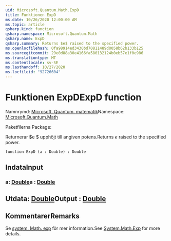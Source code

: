 ```yaml
---
uid: Microsoft.Quantum.Math.ExpD
title: Funktionen ExpD
ms.date: 10/26/2020 12:00:00 AM
ms.topic: article
qsharp.kind: function
qsharp.namespace: Microsoft.Quantum.Math
qsharp.name: ExpD
qsharp.summary: Returns $e$ raised to the specified power.
ms.openlocfilehash: 0fa98914ed3430bd70811489d0058b62b133b125
ms.sourcegitcommit: 29e0d88a30e4166fa580132124b0eb57e1f0e986
ms.translationtype: MT
ms.contentlocale: sv-SE
ms.lasthandoff: 10/27/2020
ms.locfileid: "92726604"
---
```

# <a name="expd-function"></a><span data-ttu-id="4c270-102">Funktionen ExpD</span><span class="sxs-lookup"><span data-stu-id="4c270-102">ExpD function</span></span>

<span data-ttu-id="4c270-103">Namnrymd: [Microsoft. Quantum. matematik](xref:Microsoft.Quantum.Math)</span><span class="sxs-lookup"><span data-stu-id="4c270-103">Namespace: [Microsoft.Quantum.Math](xref:Microsoft.Quantum.Math)</span></span>

<span data-ttu-id="4c270-104">Paketfilerna [](https://nuget.org/packages/)</span><span class="sxs-lookup"><span data-stu-id="4c270-104">Package: [](https://nuget.org/packages/)</span></span>


<span data-ttu-id="4c270-105">Returnerar $e $ upphöjt till angiven potens.</span><span class="sxs-lookup"><span data-stu-id="4c270-105">Returns $e$ raised to the specified power.</span></span>

```qsharp
function ExpD (a : Double) : Double
```


## <a name="input"></a><span data-ttu-id="4c270-106">Indata</span><span class="sxs-lookup"><span data-stu-id="4c270-106">Input</span></span>

### <a name="a--double"></a><span data-ttu-id="4c270-107">a: [Double](xref:microsoft.quantum.lang-ref.double)</span><span class="sxs-lookup"><span data-stu-id="4c270-107">a : [Double](xref:microsoft.quantum.lang-ref.double)</span></span>





## <a name="output--double"></a><span data-ttu-id="4c270-108">Utdata: [Double](xref:microsoft.quantum.lang-ref.double)</span><span class="sxs-lookup"><span data-stu-id="4c270-108">Output : [Double](xref:microsoft.quantum.lang-ref.double)</span></span>



## <a name="remarks"></a><span data-ttu-id="4c270-109">Kommentarer</span><span class="sxs-lookup"><span data-stu-id="4c270-109">Remarks</span></span>

<span data-ttu-id="4c270-110">Se [system. Math. exp](https://docs.microsoft.com/dotnet/api/system.math.exp) för mer information.</span><span class="sxs-lookup"><span data-stu-id="4c270-110">See [System.Math.Exp](https://docs.microsoft.com/dotnet/api/system.math.exp) for more details.</span></span>